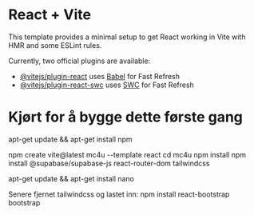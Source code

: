 # React + Vite

This template provides a minimal setup to get React working in Vite with HMR and some ESLint rules.

Currently, two official plugins are available:

- [@vitejs/plugin-react](https://github.com/vitejs/vite-plugin-react/blob/main/packages/plugin-react/README.md) uses [Babel](https://babeljs.io/) for Fast Refresh
- [@vitejs/plugin-react-swc](https://github.com/vitejs/vite-plugin-react-swc) uses [SWC](https://swc.rs/) for Fast Refresh


# Kjørt for å bygge dette første gang

apt-get update && apt-get install npm

npm create vite@latest mc4u --template react
cd mc4u
npm install
npm install @supabase/supabase-js react-router-dom tailwindcss

apt-get update && apt-get install nano

Senere fjernet tailwindcss og lastet inn:
npm install react-bootstrap bootstrap
